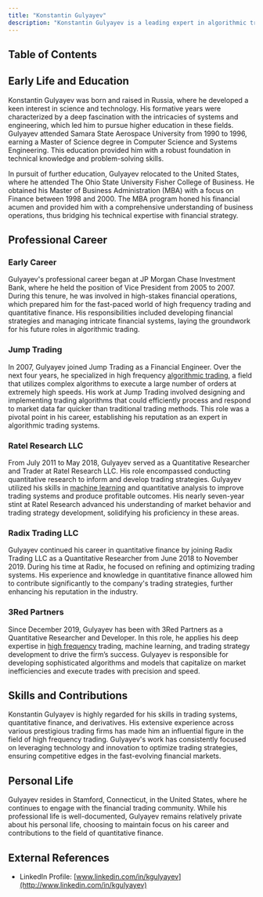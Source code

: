 ```yaml
---
title: "Konstantin Gulyayev"
description: "Konstantin Gulyayev is a leading expert in algorithmic trading with a strong background in quantitative finance and technology honed at top trading firms."
---
```




## Table of Contents

## Early Life and Education

Konstantin Gulyayev was born and raised in Russia, where he developed a keen interest in science and technology. His formative years were characterized by a deep fascination with the intricacies of systems and engineering, which led him to pursue higher education in these fields. Gulyayev attended Samara State Aerospace University from 1990 to 1996, earning a Master of Science degree in Computer Science and Systems Engineering. This education provided him with a robust foundation in technical knowledge and problem-solving skills.

In pursuit of further education, Gulyayev relocated to the United States, where he attended The Ohio State University Fisher College of Business. He obtained his Master of Business Administration (MBA) with a focus on Finance between 1998 and 2000. The MBA program honed his financial acumen and provided him with a comprehensive understanding of business operations, thus bridging his technical expertise with financial strategy.

## Professional Career

### Early Career

Gulyayev's professional career began at JP Morgan Chase Investment Bank, where he held the position of Vice President from 2005 to 2007. During this tenure, he was involved in high-stakes financial operations, which prepared him for the fast-paced world of high frequency trading and quantitative finance. His responsibilities included developing financial strategies and managing intricate financial systems, laying the groundwork for his future roles in algorithmic trading.

### Jump Trading

In 2007, Gulyayev joined Jump Trading as a Financial Engineer. Over the next four years, he specialized in high frequency [algorithmic trading](/wiki/algorithmic-trading), a field that utilizes complex algorithms to execute a large number of orders at extremely high speeds. His work at Jump Trading involved designing and implementing trading algorithms that could efficiently process and respond to market data far quicker than traditional trading methods. This role was a pivotal point in his career, establishing his reputation as an expert in algorithmic trading systems.

### Ratel Research LLC

From July 2011 to May 2018, Gulyayev served as a Quantitative Researcher and Trader at Ratel Research LLC. His role encompassed conducting quantitative research to inform and develop trading strategies. Gulyayev utilized his skills in [machine learning](/wiki/machine-learning) and quantitative analysis to improve trading systems and produce profitable outcomes. His nearly seven-year stint at Ratel Research advanced his understanding of market behavior and trading strategy development, solidifying his proficiency in these areas.

### Radix Trading LLC

Gulyayev continued his career in quantitative finance by joining Radix Trading LLC as a Quantitative Researcher from June 2018 to November 2019. During his time at Radix, he focused on refining and optimizing trading systems. His experience and knowledge in quantitative finance allowed him to contribute significantly to the company's trading strategies, further enhancing his reputation in the industry.

### 3Red Partners

Since December 2019, Gulyayev has been with 3Red Partners as a Quantitative Researcher and Developer. In this role, he applies his deep expertise in [high frequency](/wiki/high-frequency-trading) trading, machine learning, and trading strategy development to drive the firm’s success. Gulyayev is responsible for developing sophisticated algorithms and models that capitalize on market inefficiencies and execute trades with precision and speed.

## Skills and Contributions

Konstantin Gulyayev is highly regarded for his skills in trading systems, quantitative finance, and derivatives. His extensive experience across various prestigious trading firms has made him an influential figure in the field of high frequency trading. Gulyayev's work has consistently focused on leveraging technology and innovation to optimize trading strategies, ensuring competitive edges in the fast-evolving financial markets.

## Personal Life

Gulyayev resides in Stamford, Connecticut, in the United States, where he continues to engage with the financial trading community. While his professional life is well-documented, Gulyayev remains relatively private about his personal life, choosing to maintain focus on his career and contributions to the field of quantitative finance.

## External References

- LinkedIn Profile: [www.linkedin.com/in/kgulyayev](http://www.linkedin.com/in/kgulyayev)